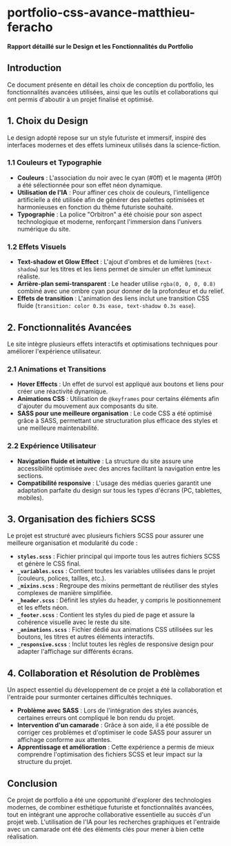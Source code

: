 # portfolio-css-avance-matthieu-feracho

**Rapport détaillé sur le Design et les Fonctionnalités du Portfolio**

## Introduction

Ce document présente en détail les choix de conception du portfolio, les fonctionnalités avancées utilisées, ainsi que les outils et collaborations qui ont permis d'aboutir à un projet finalisé et optimisé.

## 1. Choix du Design

Le design adopté repose sur un style futuriste et immersif, inspiré des interfaces modernes et des effets lumineux utilisés dans la science-fiction.

### 1.1 Couleurs et Typographie

- **Couleurs** : L'association du noir avec le cyan (#0ff) et le magenta (#f0f) a été sélectionnée pour son effet néon dynamique.
- **Utilisation de l'IA** : Pour affiner ces choix de couleurs, l'intelligence artificielle a été utilisée afin de générer des palettes optimisées et harmonieuses en fonction du thème futuriste souhaité.
- **Typographie** : La police "Orbitron" a été choisie pour son aspect technologique et moderne, renforçant l'immersion dans l'univers numérique du site.

### 1.2 Effets Visuels

- **Text-shadow et Glow Effect** : L'ajout d'ombres et de lumières (`text-shadow`) sur les titres et les liens permet de simuler un effet lumineux réaliste.
- **Arrière-plan semi-transparent** : Le header utilise `rgba(0, 0, 0, 0.8)` combiné avec une ombre cyan pour donner de la profondeur et du relief.
- **Effets de transition** : L'animation des liens inclut une transition CSS fluide (`transition: color 0.3s ease, text-shadow 0.3s ease`).

## 2. Fonctionnalités Avancées

Le site intègre plusieurs effets interactifs et optimisations techniques pour améliorer l'expérience utilisateur.

### 2.1 Animations et Transitions

- **Hover Effects** : Un effet de survol est appliqué aux boutons et liens pour créer une réactivité dynamique.
- **Animations CSS** : Utilisation de `@keyframes` pour certains éléments afin d'ajouter du mouvement aux composants du site.
- **SASS pour une meilleure organisation** : Le code CSS a été optimisé grâce à SASS, permettant une structuration plus efficace des styles et une meilleure maintenabilité.

### 2.2 Expérience Utilisateur

- **Navigation fluide et intuitive** : La structure du site assure une accessibilité optimisée avec des ancres facilitant la navigation entre les sections.
- **Compatibilité responsive** : L'usage des médias queries garantit une adaptation parfaite du design sur tous les types d'écrans (PC, tablettes, mobiles).

## 3. Organisation des fichiers SCSS

Le projet est structuré avec plusieurs fichiers SCSS pour assurer une meilleure organisation et modularité du code :

- **`styles.scss`** : Fichier principal qui importe tous les autres fichiers SCSS et génère le CSS final.
- **`_variables.scss`** : Contient toutes les variables utilisées dans le projet (couleurs, polices, tailles, etc.).
- **`_mixins.scss`** : Regroupe des mixins permettant de réutiliser des styles complexes de manière simplifiée.
- **`_header.scss`** : Définit les styles du header, y compris le positionnement et les effets néon.
- **`_footer.scss`** : Contient les styles du pied de page et assure la cohérence visuelle avec le reste du site.
- **`_animations.scss`** : Fichier dédié aux animations CSS utilisées sur les boutons, les titres et autres éléments interactifs.
- **`_responsive.scss`** : Inclut toutes les règles de responsive design pour adapter l'affichage sur différents écrans.

## 4. Collaboration et Résolution de Problèmes

Un aspect essentiel du développement de ce projet a été la collaboration et l'entraide pour surmonter certaines difficultés techniques.

- **Problème avec SASS** : Lors de l'intégration des styles avancés, certaines erreurs ont compliqué le bon rendu du projet.
- **Intervention d'un camarade** : Grâce à son aide, il a été possible de corriger ces problèmes et d'optimiser le code SASS pour assurer un affichage conforme aux attentes.
- **Apprentissage et amélioration** : Cette expérience a permis de mieux comprendre l'optimisation des fichiers SCSS et leur impact sur la structure du projet.

## Conclusion

Ce projet de portfolio a été une opportunité d'explorer des technologies modernes, de combiner esthétique futuriste et fonctionnalités avancées, tout en intégrant une approche collaborative essentielle au succès d'un projet web. L'utilisation de l'IA pour les recherches graphiques et l'entraide avec un camarade ont été des éléments clés pour mener à bien cette réalisation.


